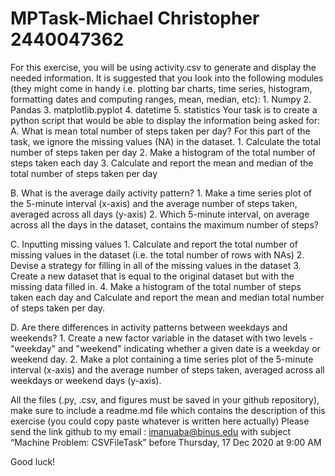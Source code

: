 # MPTask-Michael Christopher 2440047362

For this exercise, you will be using activity.csv to generate and display the needed information. It is suggested that you look into the following modules (they might come in handy i.e. plotting bar charts, time series, histogram, formatting dates and computing ranges, mean, median, etc): 1. Numpy 2. Pandas 3. matplotlib.pyplot 4. datetime 5. statistics Your task is to create a python script that would be able to display the information being asked for: A. What is mean total number of steps taken per day? For this part of the task, we ignore the missing values (NA) in the dataset. 1. Calculate the total number of steps taken per day 2. Make a histogram of the total number of steps taken each day 3. Calculate and report the mean and median of the total number of steps taken per day 
 
B. What is the average daily activity pattern? 1. Make a time series plot of the 5-minute interval (x-axis) and the average number of steps taken, averaged across all days (y-axis) 2. Which 5-minute interval, on average across all the days in the dataset, contains the maximum number of steps? 
 
C. Inputting missing values 1. Calculate and report the total number of missing values in the dataset (i.e. the total number of rows with NAs) 2. Devise a strategy for filling in all of the missing values in the dataset 3. Create a new dataset that is equal to the original dataset but with the missing data filled in. 4. Make a histogram of the total number of steps taken each day and Calculate and report the mean and median total number of steps taken per day. 
 
D. Are there differences in activity patterns between weekdays and weekends? 1. Create a new factor variable in the dataset with two levels - "weekday" and "weekend" indicating whether a given date is a weekday or weekend day. 2. Make a plot containing a time series plot of the 5-minute interval (x-axis) and the average number of steps taken, averaged across all weekdays or weekend days (y-axis). 
 
All the files (.py, .csv,  and figures must be saved in your github repository), make sure to include a readme.md file which contains the description of this exercise (you could copy paste whatever is written here actually) Please send the link github to my email : imanuaba@binus.edu with subject “Machine Problem: CSVFileTask” before Thursday, 17 Dec 2020 at 9:00 AM  
 
Good luck! 
